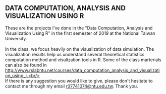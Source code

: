 ## DATA COMPUTATION, ANALYSIS AND VISUALIZATION USING R
These are the projects I've done in the "Data Computation, Analysis and Visualization Using R" in the first semester of 2019 at the National Taiwan University. <br/>
 <br/>
In the class, we focus heavily on the visualization of data simulation. The visualization results help us understand several theoretical statistics computation method and visulization tools in R. Some of the class marterials can also be found in http://www.rslabntu.net/courses/data_computation_analysis_and_visualization_using_r.<br/>
<br/>
If there is any suggestion you would like to give, please don't hesitate to contact me through my email r07741074@ntu.edu.tw. Thank you.
